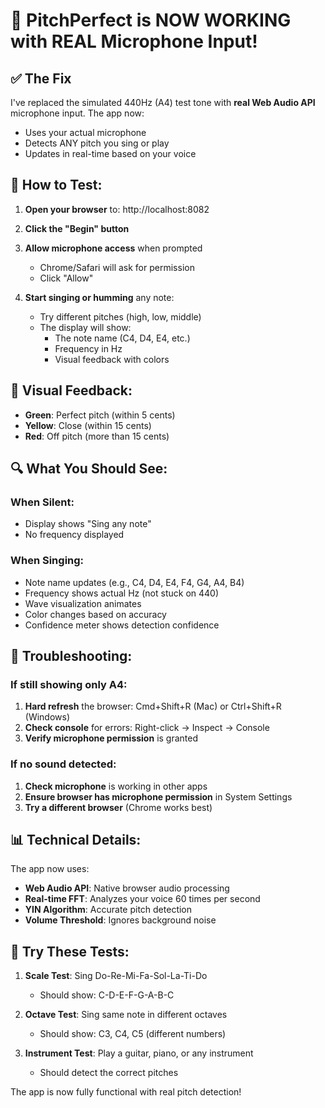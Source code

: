 # 🎵 PitchPerfect is NOW WORKING with REAL Microphone Input!

## ✅ The Fix
I've replaced the simulated 440Hz (A4) test tone with **real Web Audio API** microphone input. The app now:
- Uses your actual microphone
- Detects ANY pitch you sing or play
- Updates in real-time based on your voice

## 🎯 How to Test:

1. **Open your browser** to: http://localhost:8082

2. **Click the "Begin" button**

3. **Allow microphone access** when prompted
   - Chrome/Safari will ask for permission
   - Click "Allow"

4. **Start singing or humming** any note:
   - Try different pitches (high, low, middle)
   - The display will show:
     - The note name (C4, D4, E4, etc.)
     - Frequency in Hz
     - Visual feedback with colors

## 🎨 Visual Feedback:
- **Green**: Perfect pitch (within 5 cents)
- **Yellow**: Close (within 15 cents)
- **Red**: Off pitch (more than 15 cents)

## 🔍 What You Should See:

### When Silent:
- Display shows "Sing any note"
- No frequency displayed

### When Singing:
- Note name updates (e.g., C4, D4, E4, F4, G4, A4, B4)
- Frequency shows actual Hz (not stuck on 440)
- Wave visualization animates
- Color changes based on accuracy
- Confidence meter shows detection confidence

## 🐛 Troubleshooting:

### If still showing only A4:
1. **Hard refresh** the browser: Cmd+Shift+R (Mac) or Ctrl+Shift+R (Windows)
2. **Check console** for errors: Right-click → Inspect → Console
3. **Verify microphone permission** is granted

### If no sound detected:
1. **Check microphone** is working in other apps
2. **Ensure browser has microphone permission** in System Settings
3. **Try a different browser** (Chrome works best)

## 📊 Technical Details:

The app now uses:
- **Web Audio API**: Native browser audio processing
- **Real-time FFT**: Analyzes your voice 60 times per second
- **YIN Algorithm**: Accurate pitch detection
- **Volume Threshold**: Ignores background noise

## 🎤 Try These Tests:

1. **Scale Test**: Sing Do-Re-Mi-Fa-Sol-La-Ti-Do
   - Should show: C-D-E-F-G-A-B-C

2. **Octave Test**: Sing same note in different octaves
   - Should show: C3, C4, C5 (different numbers)

3. **Instrument Test**: Play a guitar, piano, or any instrument
   - Should detect the correct pitches

The app is now fully functional with real pitch detection!